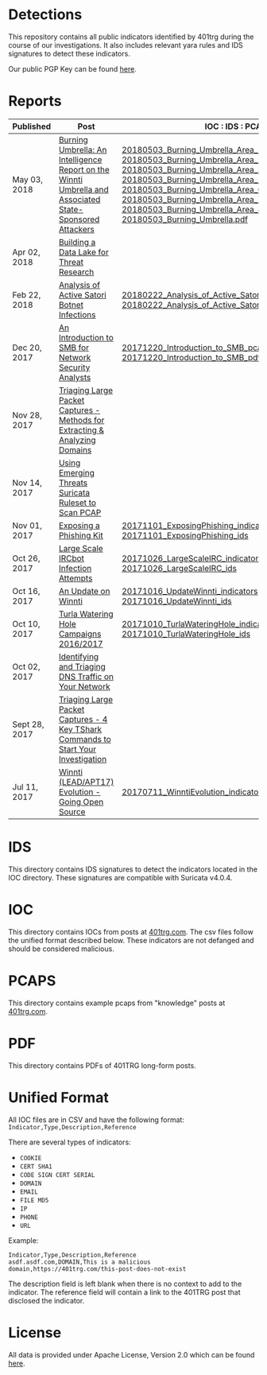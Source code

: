 Detections
==================

This repository contains all public indicators identified by 401trg during the course of our investigations. It also includes relevant yara rules and IDS signatures to detect these indicators.

Our public PGP Key can be found [here](https://keybase.io/401trg/pgp_keys.asc?fingerprint=1c3e9c9719d6480f1446e4f1812dc5f3628952f9).

# Reports

| Published | Post | IOC : IDS : PCAP : PDF |
|-------------------------------------------------------------------------------------------------------------------|-----------------------------------------------------------------------------------------------------------------------------------------------------------------------------------------------------|--------------|
| May 03, 2018 | [Burning Umbrella: An Intelligence Report on the Winnti Umbrella and Associated State-Sponsored Attackers](https://401trg.com/burning-umbrella/) | [20180503_Burning_Umbrella_Area_1_indicators.csv](https://github.com/401trg/detections/blob/master/ioc/20180503_Burning_Umbrella_Area_1_indicators.csv) <br> [20180503_Burning_Umbrella_Area_2_indicators.csv](https://github.com/401trg/detections/blob/master/ioc/20180503_Burning_Umbrella_Area_2_indicators.csv) <br> [20180503_Burning_Umbrella_Area_3_indicators.csv](https://github.com/401trg/detections/blob/master/ioc/20180503_Burning_Umbrella_Area_3_indicators.csv) <br> [20180503_Burning_Umbrella_Area_5_indicators.csv](https://github.com/401trg/detections/blob/master/ioc/20180503_Burning_Umbrella_Area_5_indicators.csv) <br> [20180503_Burning_Umbrella_Area_6_indicators.csv](https://github.com/401trg/detections/blob/master/ioc/20180503_Burning_Umbrella_Area_6_indicators.csv) <br> [20180503_Burning_Umbrella_Area_7_indicators.csv](https://github.com/401trg/detections/blob/master/ioc/20180503_Burning_Umbrella_Area_7_indicators.csv)	<br> [20180503_Burning_Umbrella_Area_8_indicators.csv](https://github.com/401trg/detections/blob/master/ioc/20180503_Burning_Umbrella_Area_8_indicators.csv) <br> [20180503_Burning_Umbrella.pdf](https://github.com/401trg/detections/blob/master/pdfs/20180503_Burning_Umbrella.pdf) |
| Apr 02, 2018 | [Building a Data Lake for Threat Research](https://401trg.com/building-a-data-lake-for-threat-research/) | |
| Feb 22, 2018 | [Analysis of Active Satori Botnet Infections](https://401trg.com/analysis-of-active-satori-botnet-infections/) | [20180222_Analysis_of_Active_Satori_Botnet_Infections_indicators](https://github.com/401trg/detections/blob/master/ioc/20180222_Satori_Botnet_RCE_indicators.csv) <br> [20180222_Analysis_of_Active_Satori_Botnet_Infections__ids](https://github.com/401trg/detections/blob/master/ids/20180222_Satori_Botnet_RCE.rules) |
| Dec 20, 2017 | [An Introduction to SMB for Network Security Analysts](https://401trg.com/an-introduction-to-smb-for-network-security-analysts/) | [20171220_Introduction_to_SMB_pcaps](https://github.com/401trg/detections/tree/master/pcaps) <br> [20171220_Introduction_to_SMB_pdf](https://github.com/401trg/detections/blob/master/pdfs/20171220_An-Introduction-to-SMB-for-Network-Security-Analysts.pdf) |
| Nov 28, 2017 | [Triaging Large Packet Captures - Methods for Extracting & Analyzing Domains](https://401trg.com/triaging-large-packet-captures-methods-for-extracting-analyzing-domains/) |  |
| Nov 14, 2017 | [Using Emerging Threats Suricata Ruleset to Scan PCAP](https://401trg.com/using-emergingthreats-suricata-ruleset-to-scan-pcap/) |  |
| Nov 01, 2017 | [Exposing a Phishing Kit](https://401trg.com/exposing-a-phishing-kit) | [20171101_ExposingPhishing_indicators](https://github.com/401trg/detections/blob/master/ioc/20171101_ExposingPhishing_indicators.csv) <br> [20171101_ExposingPhishing_ids](https://github.com/401trg/detections/blob/master/ids/20171101_ExposingPhishing_ids.rules) |
 | Oct 26, 2017 | [Large Scale IRCbot Infection Attempts](https://401trg.com/large_scale_ircbot_infection_attempts) | [20171026_LargeScaleIRC_indicators](https://github.com/401trg/detections/blob/master/ioc/20171026_LargeScaleIRC_indicators.csv) <br> [20171026_LargeScaleIRC_ids](https://github.com/401trg/detections/blob/master/ids/20171026_LargeScaleIRC_ids.rules)|
| Oct 16, 2017 | [An Update on Winnti](https://401trg.com/an-update-on-winnti/) |[20171016_UpdateWinnti_indicators](https://github.com/401trg/detections/blob/master/ioc/20171016_UpdateWinnti_indicators.csv) <br> [20171016_UpdateWinnti_ids](https://github.com/401trg/detections/blob/master/ids/20171016_UpdateWinnti_ids.rules) |
| Oct 10, 2017 | [Turla Watering Hole Campaigns 2016/2017](https://401trg.com/turla-watering-hole-campaigns-2016-2017/) | [20171010_TurlaWateringHole_indicators](https://github.com/401trg/detections/blob/master/ioc/20171010_TurlaWateringHole_indicators.csv) <br> [20171010_TurlaWateringHole_ids](https://github.com/401trg/detections/blob/master/ids/20171010_TurlaWateringHole_ids.rules) |
| Oct 02, 2017 | [Identifying and Triaging DNS Traffic on Your Network](https://401trg.com/identifying-and-triaging-dns-traffic-on-your-network/) |  |
| Sept 28, 2017 | [Triaging Large Packet Captures - 4 Key TShark Commands to Start Your Investigation](https://401trg.com/triaging-large-packet-captures-4-key-tshark-commands-to-start-your-investigation/) |  |
| Jul 11, 2017 | [Winnti (LEAD/APT17) Evolution - Going Open Source](https://401trg.com/winnti-evolution-going-open-source/) | [20170711_WinntiEvolution_indicators](https://github.com/401trg/detections/blob/master/ioc/20170711_WinntiEvolution_indicators.csv) | 

# IDS
This directory contains IDS signatures to detect the indicators located in the IOC directory. These signatures are compatible with Suricata v4.0.4.

# IOC
This directory contains IOCs from posts at [401trg.com](https://401trg.com). The csv files follow the unified format described below. These indicators are not defanged and should be considered malicious.

# PCAPS
This directory contains example pcaps from "knowledge" posts at [401trg.com](https://401trg.com).

# PDF
This directory contains PDFs of 401TRG long-form posts.

# Unified Format
All IOC files are in CSV and have the following format:
`Indicator,Type,Description,Reference`

There are several types of indicators:
- `COOKIE`
- `CERT SHA1`
- `CODE SIGN CERT SERIAL`
- `DOMAIN`
- `EMAIL`
- `FILE MD5`
- `IP`
- `PHONE`
- `URL`

Example:
```
Indicator,Type,Description,Reference
asdf.asdf.com,DOMAIN,This is a malicious domain,https://401trg.com/this-post-does-not-exist
```

The description field is left blank when there is no context to add to the indicator. The reference field will contain a link to the 401TRG post that disclosed the indicator. 

# License
All data is provided under Apache License, Version 2.0 which can be found [here](https://www.apache.org/licenses/LICENSE-2.0).
